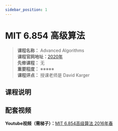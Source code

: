 ```yaml
---
sidebar_position: 1
---
```


# MIT 6.854 高级算法



>**课程名称：** Advanced Algorithms     
**课程官网地址：**[2020年](http://courses.csail.mit.edu/6.856/current/)    
**先修课程：** 无  
**重要程度：** ※※※※※  
**课程评点：** 授课老师是	David Karger

## 课程说明


## 配套视频
**Youtube视频（需梯子）：**[MIT 6.854高级算法 2016年春](https://www.youtube.com/playlist?list=PL6ogFv-ieghdoGKGg2Bik3Gl1glBTEu8c)


<Comment></Comment>
